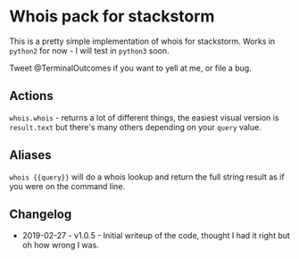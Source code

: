 Whois pack for stackstorm
===

This is a pretty simple implementation of whois for stackstorm. Works in `python2` for now - I will test in `python3` soon.

Tweet @TerminalOutcomes if you want to yell at me, or file a bug.

## Actions

`whois.whois` - returns a lot of different things, the easiest visual version is `result.text` but there's many others depending on your `query` value.

## Aliases

`whois {{query}}` will do a whois lookup and return the full string result as if you were on the command line.

## Changelog

* 2019-02-27 - v1.0.5 - Initial writeup of the code, thought I had it right but oh how wrong I was.